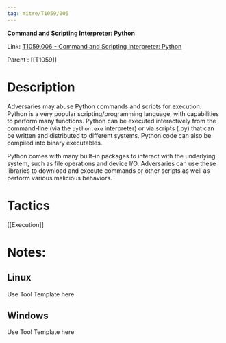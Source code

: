 ```yaml
---
tag: mitre/T1059/006
---
```


**Command and Scripting Interpreter: Python**

Link: [T1059.006 - Command and Scripting Interpreter: Python](https://attack.mitre.org/techniques/T1059/006)

Parent : [[T1059]]


# Description

Adversaries may abuse Python commands and scripts for execution. Python is a very popular scripting/programming language, with capabilities to perform many functions. Python can be executed interactively from the command-line (via the <code>python.exe</code> interpreter) or via scripts (.py) that can be written and distributed to different systems. Python code can also be compiled into binary executables.

Python comes with many built-in packages to interact with the underlying system, such as file operations and device I/O. Adversaries can use these libraries to download and execute commands or other scripts as well as perform various malicious behaviors.

# Tactics


[[Execution]]


# Notes:

## Linux

Use Tool Template here

## Windows

Use Tool Template here